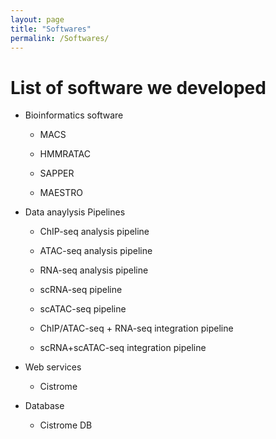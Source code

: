 ```yaml
---
layout: page
title: "Softwares"
permalink: /Softwares/
---
```


# List of software we developed

- Bioinformatics software

	- MACS

	- HMMRATAC

	- SAPPER

	- MAESTRO

- Data anaylysis Pipelines

	- ChIP-seq analysis pipeline

	- ATAC-seq analysis pipeline

	- RNA-seq analysis pipeline

	- scRNA-seq pipeline

	- scATAC-seq pipeline

	- ChIP/ATAC-seq + RNA-seq integration pipeline

	- scRNA+scATAC-seq integration pipeline

- Web services

	- Cistrome

- Database

	- Cistrome DB
